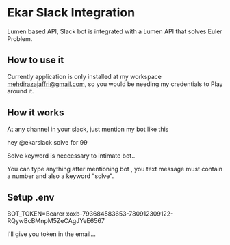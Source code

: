 # Ekar Slack Integration

Lumen based API, Slack bot is integrated with a Lumen API that solves Euler Problem.

## How to use it

Currently application is only installed at my workspace mehdirazajaffri@gmail.com, so you would be needing my credentials to Play around it.

## How it works

At any channel in your slack, just mention my bot like this

hey @ekarslack solve for 99

Solve keyword is neccessary to intimate bot..

You can type anything after mentioning bot , you text message must contain a number and also a keyword "solve".

## Setup .env

BOT_TOKEN=Bearer xoxb-793684583653-780912309122-RQywBcBMnpM5ZeCAgJYeE6567

I'll give you token in the email...
